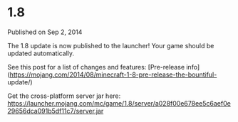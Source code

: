 # 1.8
Published on Sep 2, 2014

The 1.8 update is now published to the launcher! Your game should be updated
automatically.

See this post for a list of changes and features: [Pre-release
info](https://mojang.com/2014/08/minecraft-1-8-pre-release-the-bountiful-
update/)

Get the cross-platform server jar here:
<https://launcher.mojang.com/mc/game/1.8/server/a028f00e678ee5c6aef0e29656dca091b5df11c7/server.jar>


